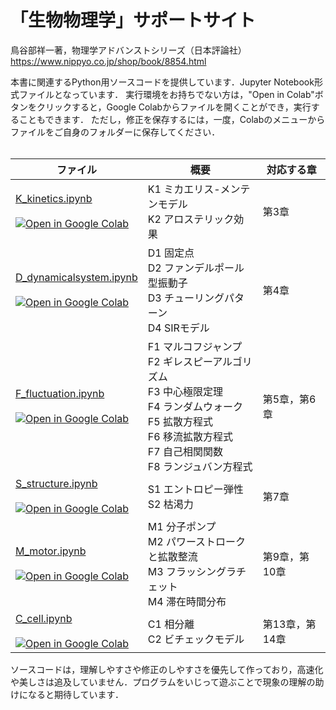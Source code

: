# 「生物物理学」サポートサイト
鳥谷部祥一著，物理学アドバンストシリーズ（日本評論社）
https://www.nippyo.co.jp/shop/book/8854.html

本書に関連するPython用ソースコードを提供しています．Jupyter Notebook形式ファイルとなっています．
実行環境をお持ちでない方は，"Open in Colab"ボタンをクリックすると，Google Colabからファイルを開くことができ，実行することもできます．
ただし，修正を保存するには，一度，Colabのメニューからファイルをご自身のフォルダーに保存してください． <br><br>

| ファイル  | 概要 | 対応する章 |
| ----| ----| ----|
|  [K_kinetics.ipynb](https://github.com/stoyabe/biophys/blob/main/K_kinetics.ipynb)  <br><br> [![Open in Google Colab](https://colab.research.google.com/assets/colab-badge.svg)](https://colab.research.google.com/github/stoyabe/biophys/blob/main/K_kinetics.ipynb) | K1 ミカエリス-メンテンモデル<br> K2 アロステリック効果  | 第3章 |
 | [D_dynamicalsystem.ipynb](https://github.com/stoyabe/biophys/blob/main/D_dynamicalsystem.ipynb) <br><br> [![Open in Google Colab](https://colab.research.google.com/assets/colab-badge.svg)](https://colab.research.google.com/github/stoyabe/biophys/blob/main/D_dynamicalsystem.ipynb) | D1 固定点<br> D2 ファンデルポール型振動子 <br> D3 チューリングパターン<br> D4 SIRモデル | 第4章 |
  | [F_fluctuation.ipynb](https://github.com/stoyabe/biophys/blob/main/F_fluctuation.ipynb) <br><br> [![Open in Google Colab](https://colab.research.google.com/assets/colab-badge.svg)](https://colab.research.google.com/github/stoyabe/biophys/blob/main/F_fluctuation.ipynb) | F1 マルコフジャンプ<br> F2 ギレスピーアルゴリズム <br> F3 中心極限定理 <br> F4 ランダムウォーク <br> F5 拡散方程式<br> F6 移流拡散方程式<br> F7 自己相関関数<br> F8 ランジュバン方程式 | 第5章，第6章 |
| [S_structure.ipynb](https://github.com/stoyabe/biophys/blob/main/S_structure.ipynb) <br><br> [![Open in Google Colab](https://colab.research.google.com/assets/colab-badge.svg)](https://colab.research.google.com/github/stoyabe/biophys/blob/main/S_structure.ipynb)  | S1 エントロピー弾性<br> S2 枯渇力 | 第7章 |
| [M_motor.ipynb](https://github.com/stoyabe/biophys/blob/main/M_motor.ipynb) <br><br> [![Open in Google Colab](https://colab.research.google.com/assets/colab-badge.svg)](https://colab.research.google.com/github/stoyabe/biophys/blob/main/M_motor.ipynb)  | M1 分子ポンプ<br>M2 パワーストロークと拡散整流<br> M3 フラッシングラチェット<br> M4 滞在時間分布 | 第9章，第10章  |
| [C_cell.ipynb](https://github.com/stoyabe/biophys/blob/main/C_cell.ipynb) <br><br> [![Open in Google Colab](https://colab.research.google.com/assets/colab-badge.svg)](https://colab.research.google.com/github/stoyabe/biophys/blob/main/C_cell.ipynb) | C1 相分離<br> C2 ビチェックモデル | 第13章，第14章 |

ソースコードは，理解しやすさや修正のしやすさを優先して作っており，高速化や美しさは追及していません．プログラムをいじって遊ぶことで現象の理解の助けになると期待しています．
